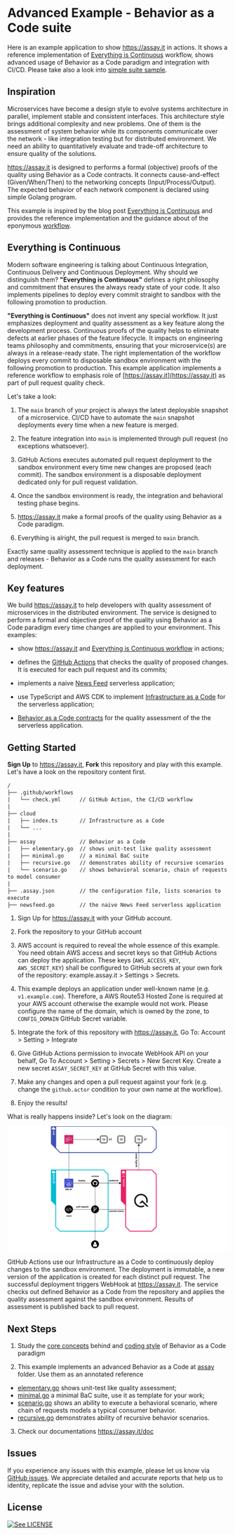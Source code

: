 # Advanced Example - Behavior as a Code suite

Here is an example application to show https://assay.it in actions. It shows a reference
implementation of [Everything is Continuous](https://assay.it/case%20study/continuous%20deployment/2020/07/01/everything-is-continuos) workflow, shows advanced usage of Behavior as a Code paradigm and integration with CI/CD. Please take also a look into [simple suite sample](https://github.com/assay-it/sample.assay.it).


## Inspiration

Microservices have become a design style to evolve systems architecture in parallel,
implement stable and consistent interfaces. This architecture style brings additional
complexity and new problems. One of them is the assessment of system behavior while its
components communicate over the network - like integration testing but for distributed
environment. We need an ability to quantitatively evaluate and trade-off architecture
to ensure quality of the solutions.

https://assay.it is designed to performs a formal (objective) proofs of the quality using
Behavior as a Code contracts. It connects cause-and-effect (Given/When/Then) to the networking
concepts (Input/Process/Output). The expected behavior of each network component is declared
using simple Golang program.

This example is inspired by the blog post [Everything is Continuous](https://assay.it/case%20study/continuous%20deployment/2020/07/01/everything-is-continuos) and provides the reference implementation and the guidance about of the eponymous [workflow](https://assay.it/doc/case-study/everything-is-continuous). 


## Everything is Continuous

Modern software engineering is talking about Continuous Integration, Continuous Delivery and Continuous Deployment. Why should we distinguish them? **"Everything is Continuous"** defines a right philosophy and commitment that ensures the always ready state of your code. It also implements pipelines to deploy every commit straight to sandbox with the following promotion to production.

**"Everything is Continuous"** does not invent any special workflow. It just emphasizes deployment and quality assessment as a key feature along the development process. Continuous proofs of the quality helps to eliminate defects at earlier phases of the feature lifecycle. It impacts on engineering teams philosophy and commitments, ensuring that your microservice(s) are always in a release-ready state. The right implementation of the workflow deploys every commit to disposable sandbox environment with the following promotion to production. This example application implements a reference workflow to emphasis role of [https://assay.it](https://assay.it) as part of pull request quality check.

Let's take a look:
 
1. The `main` branch of your project is always the latest deployable snapshot of a microservice. CI/CD have to automate the `main` snapshot deployments every time when a new feature is merged. 

2. The feature integration into `main` is implemented through pull request (no exceptions whatsoever).

3. GitHub Actions executes automated pull request deployment to the sandbox environment every time new changes are proposed (each commit). The sandbox environment is a disposable deployment dedicated only for pull request validation.

4. Once the sandbox environment is ready, the integration and behavioral testing phase begins.

5. https://assay.it make a formal proofs of the quality using Behavior as a Code paradigm.

6. Everything is alright, the pull request is merged to `main` branch. 

Exactly same quality assessment technique is applied to the `main` branch and releases - Behavior as a Code runs the quality assessment for each deployment.

## Key features

We build https://assay.it to help developers with quality assessment of microservices in the distributed environment. The service is designed to perform a formal and objective proof of the quality using Behavior as a Code paradigm every time changes are applied to your environment. This examples:

* show https://assay.it and [Everything is Continuous workflow](https://assay.it/doc/case-study/everything-is-continuous) in actions;

* defines the [GitHub Actions](.github/workflows/check.yml) that checks the quality of proposed changes. It is executed for each pull request and its commits;

* implements a naive [News Feed](newsfeed.go) serverless application;

* use TypeScript and AWS CDK to implement [Infrastructure as a Code](cloud) for the serverless application;

* [Behavior as a Code contracts](assay) for the quality assessment of the the serverless application.


## Getting Started

**Sign Up** to https://assay.it, **Fork** this repository and play with this example. Let's have a look on the repository content first.

```
/
├── .github/workflows
|   └── check.yml      // GitHub Action, the CI/CD workflow
|
├── cloud
|   ├── index.ts       // Infrastructure as a Code
|   └── ...
|
├── assay              // Behavior as a Code
|   ├── elementary.go  // shows unit-test like quality assessment
|   ├── minimal.go     // a minimal BaC suite
|   ├── recursive.go   // demonstrates ability of recursive scenarios
|   └── scenario.go    // shows behavioral scenario, chain of requests to model consumer 
|
├── .assay.json        // the configuration file, lists scenarios to execute
├── newsfeed.go        // the naive News Feed serverless application
```

1. Sign Up for https://assay.it with your GitHub account.

2. Fork the repository to your GitHub account

3. AWS account is required to reveal the whole essence of this example. You need obtain AWS access and secret keys so that GitHub Actions can deploy the application. These keys (`AWS_ACCESS_KEY`, `AWS_SECRET_KEY`) shall be configured to GitHub secrets at your own fork of the repository: example.assay.it > Settings > Secrets. 

4. This example deploys an application under well-known name (e.g. `v1.example.com`). Therefore, a AWS Route53 Hosted Zone is required at your AWS account otherwise the example would not work. Please configure the name of the domain, which is owned by the zone, to `CONFIG_DOMAIN` GitHub Secret variable.

5. Integrate the fork of this repository with https://assay.it, Go To: Account > Setting > Integrate

6. Give GitHub Actions permission to invocate WebHook API on your behalf, Go To Account > Setting > Secrets > New Secret Key. Create a new secret `ASSAY_SECRET_KEY` at GitHub Secret with this value.

7. Make any changes and open a pull request against your fork (e.g. change the `github.actor` condition to your own name at the workflow).

8. Enjoy the results!

What is really happens inside? Let's look on the diagram:

![Everything is Continuous](highlevel-design.svg "Everything is Continuous")

GitHub Actions use our Infrastructure as a Code to continuously deploy changes to the sandbox environment. The deployment is immutable, a new version of the application is created for each distinct pull request. The successful deployment triggers WebHook at https://assay.it. The service checks out defined Behavior as a Code from the repository and applies the quality assessment against the sandbox environment. Results of assessment is published back to pull request. 

## Next Steps

1. Study the [core concepts](https://assay.it/doc/core) behind and [coding style](https://assay.it/doc/core/style) of Behavior as a Code paradigm

2. This example implements an advanced Behavior as a Code at [assay](assay) folder. Use them as an annotated reference
  * [elementary.go](assay/elementary.go) shows unit-test like quality assessment;
  * [minimal.go](assay/minimal.go) a minimal BaC suite, use it as template for your work;
  * [scenario.go](assay/scenario.go) shows an ability to execute a behavioral scenario, where chain of requests models a typical consumer behavior.
  * [recursive.go](assay/recursive.go) demonstrates ability of recursive behavior scenarios.

3. Check our documentations https://assay.it/doc

## Issues

If you experience any issues with this example, please let us know via [GitHub issues](https://github.com/assay-it/example.assay.it/issues). We appreciate detailed and accurate reports that help us to identity, replicate the issue and advise your with the solution.


## License

[![See LICENSE](https://img.shields.io/github/license/assay-it/example.assay.it.svg?style=for-the-badge)](LICENSE)

